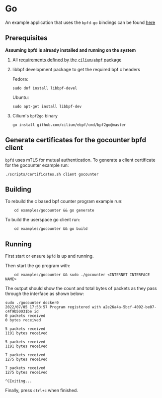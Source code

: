 # Go

An example application that uses the `bpfd-go` bindings can be found [here](https://github.com/redhat-et/bpfd/tree/main/examples/gocounter)

## Prerequisites

**Assuming bpfd is already installed and running on the system**

1. All [requirements defined by the `cilium/ebpf` package](https://github.com/cilium/ebpf#requirements)
2. libbpf development package to get the required bpf c headers

    Fedora:

    `sudo dnf install libbpf-devel`

    Ubuntu:

    `sudo apt-get install libbpf-dev`

3. Cilium's `bpf2go` binary

    `go install github.com/cilium/ebpf/cmd/bpf2go@master`

## Generate certificates for the gocounter bpfd client

`bpfd` uses mTLS for mutual authentication. To generate a client certificate for
the gocounter example run:

```
./scripts/certificates.sh client gocounter
```

## Building

To rebuild the c based bpf counter program example run:

```
    cd examples/gocounter && go generate
```

To build the userspace go client run:

```   
    cd examples/gocounter && go build
```

## Running

First start or ensure `bpfd` is up and running.

Then start the go program with:

```
    cd examples/gocounter && sudo ./gocounter <INTERNET INTERFACE NAME>
```

The output should show the count and total bytes of packets as they pass through the
interface as shown below:

```
sudo ./gocounter docker0
2022/07/05 17:53:57 Program registered with a2e26a4a-5bcf-4092-be07-c4f9b50031be id
0 packets received
0 bytes received

5 packets received
1191 bytes received

5 packets received
1191 bytes received

7 packets received
1275 bytes received

7 packets received
1275 bytes received

^CExiting...
```

Finally, press `ctrl+c` when finished.